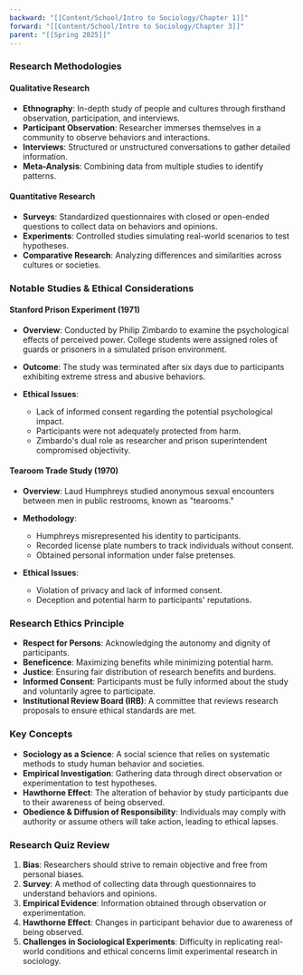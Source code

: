 ```yaml
---
backward: "[[Content/School/Intro to Sociology/Chapter 1]]"
forward: "[[Content/School/Intro to Sociology/Chapter 3]]"
parent: "[[Spring 2025]]"
---
```


### Research Methodologies

#### **Qualitative Research**
- **Ethnography**: In-depth study of people and cultures through firsthand observation, participation, and interviews.
- **Participant Observation**: Researcher immerses themselves in a community to observe behaviors and interactions.
- **Interviews**: Structured or unstructured conversations to gather detailed information.
- **Meta-Analysis**: Combining data from multiple studies to identify patterns.
#### **Quantitative Research**
- **Surveys**: Standardized questionnaires with closed or open-ended questions to collect data on behaviors and opinions.
- **Experiments**: Controlled studies simulating real-world scenarios to test hypotheses.
- **Comparative Research**: Analyzing differences and similarities across cultures or societies.​

### Notable Studies & Ethical Considerations

#### **Stanford Prison Experiment (1971)**

- **Overview**: Conducted by Philip Zimbardo to examine the psychological effects of perceived power. College students were assigned roles of guards or prisoners in a simulated prison environment.
    
- **Outcome**: The study was terminated after six days due to participants exhibiting extreme stress and abusive behaviors.
    
- **Ethical Issues**:
    - Lack of informed consent regarding the potential psychological impact.
    - Participants were not adequately protected from harm.
    - Zimbardo's dual role as researcher and prison superintendent compromised objectivity.​

#### **Tearoom Trade Study (1970)**
- **Overview**: Laud Humphreys studied anonymous sexual encounters between men in public restrooms, known as "tearooms."
    
- **Methodology**:
    - Humphreys misrepresented his identity to participants.
    - Recorded license plate numbers to track individuals without consent.
    - Obtained personal information under false pretenses.
        
- **Ethical Issues**:
    - Violation of privacy and lack of informed consent.
    - Deception and potential harm to participants' reputations.

### Research Ethics Principle
- **Respect for Persons**: Acknowledging the autonomy and dignity of participants.
- **Beneficence**: Maximizing benefits while minimizing potential harm.
- **Justice**: Ensuring fair distribution of research benefits and burdens.
- **Informed Consent**: Participants must be fully informed about the study and voluntarily agree to participate.
- **Institutional Review Board (IRB)**: A committee that reviews research proposals to ensure ethical standards are met.​

### Key Concepts
- **Sociology as a Science**: A social science that relies on systematic methods to study human behavior and societies.
- **Empirical Investigation**: Gathering data through direct observation or experimentation to test hypotheses.
- **Hawthorne Effect**: The alteration of behavior by study participants due to their awareness of being observed.
- **Obedience & Diffusion of Responsibility**: Individuals may comply with authority or assume others will take action, leading to ethical lapses.

### Research Quiz Review
1. **Bias**: Researchers should strive to remain objective and free from personal biases.
2. **Survey**: A method of collecting data through questionnaires to understand behaviors and opinions.
3. **Empirical Evidence**: Information obtained through observation or experimentation.
4. **Hawthorne Effect**: Changes in participant behavior due to awareness of being observed.
5. **Challenges in Sociological Experiments**: Difficulty in replicating real-world conditions and ethical concerns limit experimental research in sociology.
